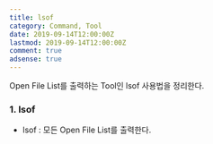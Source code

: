 ```yaml
---
title: lsof
category: Command, Tool
date: 2019-09-14T12:00:00Z
lastmod: 2019-09-14T12:00:00Z
comment: true
adsense: true
---
```


Open File List를 출력하는 Tool인 lsof 사용법을 정리한다.

### 1. lsof

* lsof : 모든 Open File List를 출력한다.


